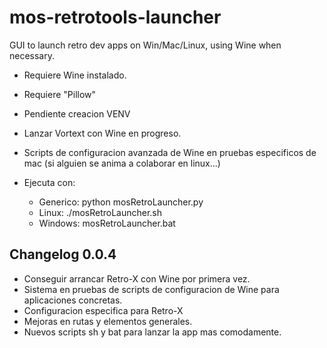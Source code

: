 # mos-retrotools-launcher
GUI to launch retro dev apps on Win/Mac/Linux, using Wine when necessary.

* Requiere Wine instalado.
* Requiere "Pillow"

* Pendiente creacion VENV

* Lanzar Vortext con Wine en progreso.
* Scripts de configuracion avanzada de Wine en pruebas especificos de mac (si alguien se anima a colaborar en linux...)

* Ejecuta con:
    * Generico: python mosRetroLauncher.py
    * Linux: ./mosRetroLauncher.sh
    * Windows: mosRetroLauncher.bat

## Changelog 0.0.4

* Conseguir arrancar Retro-X con Wine por primera vez.
* Sistema en pruebas de scripts de configuracion de Wine para aplicaciones concretas.
* Configuracion especifica para Retro-X
* Mejoras en rutas y elementos generales.
* Nuevos scripts sh y bat para lanzar la app mas comodamente.